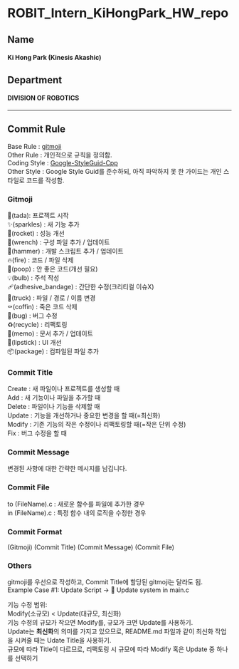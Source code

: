 # ROBIT_Intern_KiHongPark_HW_repo
## Name
#### Ki Hong Park (Kinesis Akashic)
## Department
#### DIVISION OF ROBOTICS


---

## Commit Rule
Base Rule : [gitmoji](https://gitmoji.dev/) <br>
Other Rule : 개인적으로 규칙을 정의함.<br>
Coding Style : [Google-StyleGuid-Cpp](https://google.github.io/styleguide/cppguide.html)<br>
Other Style : Google Style Guid를 준수하되, 아직 파악하지 못 한 가이드는 개인 스타일로 코드를 작성함.<br>


### Gitmoji
🎉(tada): 프로젝트 시작<br>
✨(sparkles) : 새 기능 추가<br>
🚀(rocket) : 성능 개선<br>
🔧(wrench) : 구성 파일 추가 / 업데이트<br>
🔨(hammer) : 개발 스크립트 추가 / 업데이트<br>
🔥(fire) : 코드 / 파일 삭제<br>
💩(poop) : 안 좋은 코드(개선 필요)<br>
💡(bulb) : 주석 작성<br>
🩹(adhesive_bandage) : 간단한 수정(크리티컬 이슈X)<br>
🚚(truck) : 파일 / 경로 / 이름 변경<br>
⚰️(coffin) : 죽은 코드 삭제<br>
🐛(bug) : 버그 수정<br>
♻️(recycle) : 리팩토링<br>
📝(memo) : 문서 추가 / 업데이트<br>
💄(lipstick) : UI 개선<br>
📦(package) : 컴파일된 파일 추가<br>

### Commit Title
Create : 새 파일이나 프로젝트를 생성할 때<br>
Add : 새 기능이나 파일을 추가할 때<br>
Delete : 파일이나 기능을 삭제할 때<br>
Update : 기능을 개선하거나 중요한 변경을 할 때(=최신화)<br>
Modify : 기존 기능의 작은 수정이나 리팩토링할 때(=작은 단위 수정)<br>
Fix : 버그 수정을 할 때<br>

### Commit Message
변경된 사항에 대한 간략한 메시지를 남깁니다.<br>

### Commit File
to (FileName).c : 새로운 함수를 파일에 추가한 경우<br>
in (FileName).c : 특정 함수 내의 로직을 수정한 경우<br>


### Commit Format

(Gitmoji) (Commit Title) (Commit Message) (Commit File)

### Others

gitmoji를 우선으로 작성하고, Commit Title에 할당된 gitmoji는 달라도 됨.<br>
Example Case #1: Update Script -> 🔧 Update system in main.c<br>

기능 수정 범위:<br> 
Modify(소규모) < Update(대규모, 최신화)<br>
기능 수정의 규모가 작으면 Modify를, 규모가 크면 Update를 사용하기.<br>
Update는 **최신화**의 의미를 가지고 있으므로, README.md 파일과 같이 최신화 작업을 시켜줄 때는 Udate Title을 사용하기.<br>
규모에 따라 Title이 다르므로, 리팩토링 시 규모에 따라 Modify 혹은 Update 중 하나를 선택하기<br>